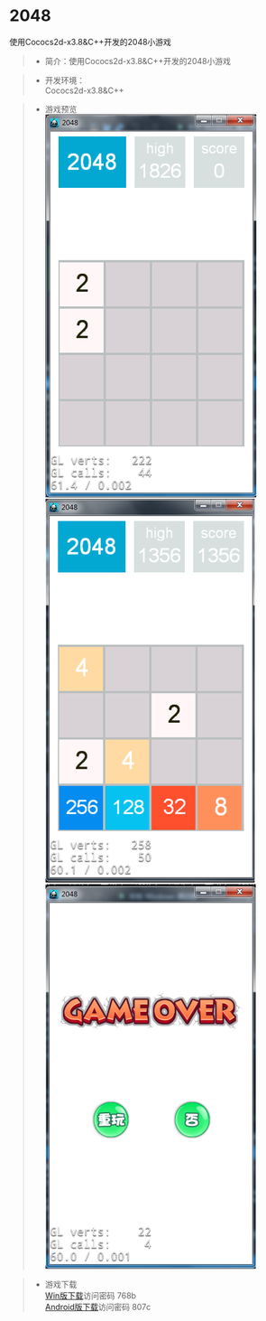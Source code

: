# 2048
使用Cococs2d-x3.8&amp;C++开发的2048小游戏

>* 简介：使用Cococs2d-x3.8&amp;C++开发的2048小游戏  

>* 开发环境：  
Cococs2d-x3.8&C++  

>* 游戏预览  
![](./preview/1.png)![](./preview/2.png)
![](./preview/3.png)  

>* 游戏下载  
[Win版下载](https://yunpan.cn/c6IUbhv8ZSyyr)访问密码 768b  
[Android版下载](https://yunpan.cn/c6IU4UA7sbJu8)访问密码 807c
